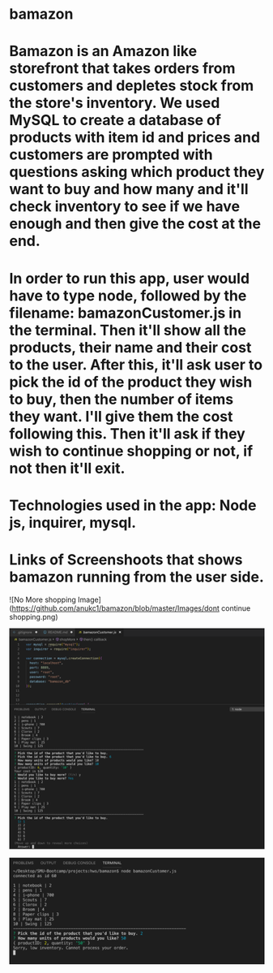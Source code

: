 #   bamazon


#   Bamazon is an Amazon like storefront that takes orders from customers and depletes stock from the store's inventory. We        used MySQL to create a database of products with item id and prices and customers are prompted with questions asking           which product they want to buy and how many and it'll check inventory to see if we have enough and then give the cost at       the end. 

#   In order to run this app, user would have to type node, followed by the filename: bamazonCustomer.js in the terminal. Then     it'll show all the products, their name and their cost to the user. After this, it'll ask user to pick the id of the       product they wish to buy, then the number of items they want. I'll give them the cost following this. Then it'll ask if        they wish to continue shopping or not, if not then it'll exit. 


#   Technologies used in the app: Node js, inquirer, mysql. 

#   Links of Screenshoots that shows bamazon running from the user side. 


![No More shopping Image](https://github.com/anukc1/bamazon/blob/master/Images/dont continue shopping.png)

![Item Is Available and continue shopping image](https://github.com/anukc1/bamazon/blob/master/Images/ItemAvail:ContiShopp.png)

![Low inventory](https://github.com/anukc1/bamazon/blob/master/Images/lowInventory.png)





